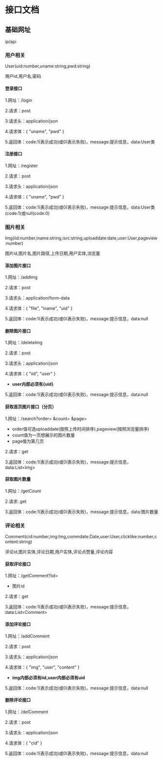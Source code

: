 # 接口文档
## 基础网址

ip/api

### 用户相关

User(uid:number,uname:string,pwd:string)

用户id,用户名,密码

#### 登录接口

1.网址：/login

2.请求：post

3.请求头：application/json

4.请求体：{
    "uname",
    "pwd"
}

5.返回体：code:1(表示成功)或0(表示失败)，message:提示信息，data:User类

#### 注册接口

1.网址：/register

2.请求：post

3.请求头：application/json

4.请求体：{
    "uname",
    "pwd"
}

5.返回体：code:1(表示成功)或0(表示失败)，message:提示信息，data:User类(code:1)或null(code:0)

### 图片相关

Img(iid:number,iname:string,isrc:string,uploaddate:date,user:User,pageview:number)

图片id,图片名,图片路径,上传日期,用户实体,浏览量

#### 添加图片接口

1.网址：/addImg

2.请求：post

3.请求头：application/form-data

4.请求体：{
    "file",
    "iname",
    "uid"
}

5.返回体：code:1(表示成功)或0(表示失败)，message:提示信息，data:null

#### 删除图片接口

1.网址：/deleteImg

2.请求：post

3.请求头：application/json

4.请求体：{
    "iid",
    "user"
} 

- **user内部必须有{uid}**

5.返回体：code:1(表示成功)或0(表示失败)，message:提示信息，data:null

#### 获取首页图片接口（分页）

1.网址：/search?order= &count= &page=

- order值可选uploaddate(按照上传时间排序),pageview(按照浏览量排序)
- count值为一页想展示的图片数量
- page值为第几页

2.请求：get

3.返回体：code:1(表示成功)或0(表示失败)，message:提示信息，data:List\<Img>

#### 获取图片数量

1.网址：/getCount

2.请求: get

3.返回体：code:1(表示成功)或0(表示失败)，message:提示信息，data:图片数量

### 评论相关

Comment(cid:number,img:Img,commdate:Date,user:User,clicklike:number,content:string)

评论id,图片实体,评论日期,用户实体,评论点赞量,评论内容

#### 获取评论接口

1.网址：/getComment?iid=

- 图片id

2.请求：get

3.返回体：code:1(表示成功)或0(表示失败)，message:提示信息，data:List\<Comment>

#### 添加评论接口

1.网址：/addComment

2.请求：post

3.请求头：application/json

4.请求体：{
    "img",
    "user",
    "content"
} 

- **img内部必须有iid,user内部必须有uid**

5.返回体：code:1(表示成功)或0(表示失败)，message:提示信息，data:null

#### 删除评论接口

1.网址：/delComment

2.请求：post

3.请求头：application/json

4.请求体：{
    "cid"
} 

5.返回体：code:1(表示成功)或0(表示失败)，message:提示信息，data:null






